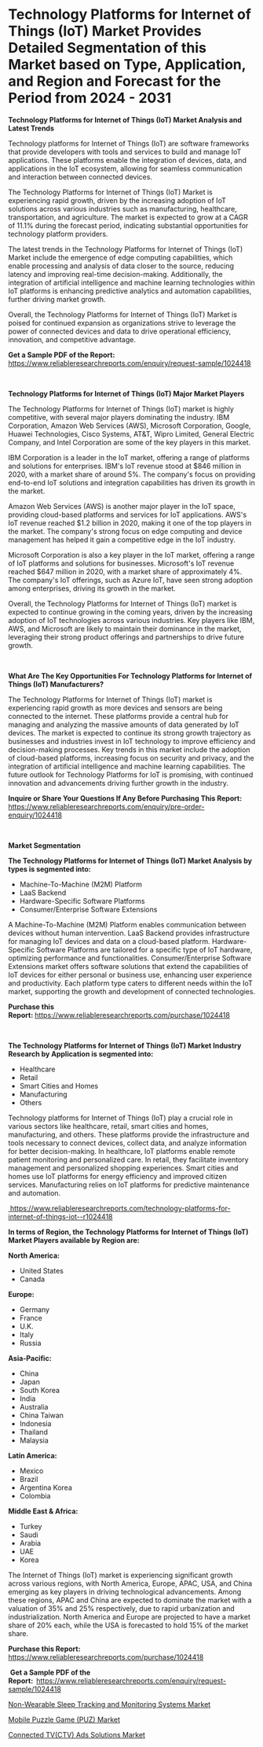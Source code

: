 <p><h1>Technology Platforms for Internet of Things (IoT) Market Provides Detailed Segmentation of this Market based on Type, Application, and Region and Forecast for the Period from 2024 - 2031</h1></p><p><strong>Technology Platforms for Internet of Things (IoT) Market Analysis and Latest Trends</strong></p>
<p><p>Technology platforms for Internet of Things (IoT) are software frameworks that provide developers with tools and services to build and manage IoT applications. These platforms enable the integration of devices, data, and applications in the IoT ecosystem, allowing for seamless communication and interaction between connected devices.</p><p>The Technology Platforms for Internet of Things (IoT) Market is experiencing rapid growth, driven by the increasing adoption of IoT solutions across various industries such as manufacturing, healthcare, transportation, and agriculture. The market is expected to grow at a CAGR of 11.1% during the forecast period, indicating substantial opportunities for technology platform providers.</p><p>The latest trends in the Technology Platforms for Internet of Things (IoT) Market include the emergence of edge computing capabilities, which enable processing and analysis of data closer to the source, reducing latency and improving real-time decision-making. Additionally, the integration of artificial intelligence and machine learning technologies within IoT platforms is enhancing predictive analytics and automation capabilities, further driving market growth.</p><p>Overall, the Technology Platforms for Internet of Things (IoT) Market is poised for continued expansion as organizations strive to leverage the power of connected devices and data to drive operational efficiency, innovation, and competitive advantage.</p></p>
<p><strong>Get a Sample PDF of the Report:&nbsp;</strong> <a href="https://www.reliableresearchreports.com/enquiry/request-sample/1024418">https://www.reliableresearchreports.com/enquiry/request-sample/1024418</a></p>
<p>&nbsp;</p>
<p><strong>Technology Platforms for Internet of Things (IoT) Major Market Players</strong></p>
<p><p>The Technology Platforms for Internet of Things (IoT) market is highly competitive, with several major players dominating the industry. IBM Corporation, Amazon Web Services (AWS), Microsoft Corporation, Google, Huawei Technologies, Cisco Systems, AT&T, Wipro Limited, General Electric Company, and Intel Corporation are some of the key players in this market.</p><p>IBM Corporation is a leader in the IoT market, offering a range of platforms and solutions for enterprises. IBM's IoT revenue stood at $846 million in 2020, with a market share of around 5%. The company's focus on providing end-to-end IoT solutions and integration capabilities has driven its growth in the market.</p><p>Amazon Web Services (AWS) is another major player in the IoT space, providing cloud-based platforms and services for IoT applications. AWS's IoT revenue reached $1.2 billion in 2020, making it one of the top players in the market. The company's strong focus on edge computing and device management has helped it gain a competitive edge in the IoT industry.</p><p>Microsoft Corporation is also a key player in the IoT market, offering a range of IoT platforms and solutions for businesses. Microsoft's IoT revenue reached $647 million in 2020, with a market share of approximately 4%. The company's IoT offerings, such as Azure IoT, have seen strong adoption among enterprises, driving its growth in the market.</p><p>Overall, the Technology Platforms for Internet of Things (IoT) market is expected to continue growing in the coming years, driven by the increasing adoption of IoT technologies across various industries. Key players like IBM, AWS, and Microsoft are likely to maintain their dominance in the market, leveraging their strong product offerings and partnerships to drive future growth.</p></p>
<p>&nbsp;</p>
<p><strong>What Are The Key Opportunities For Technology Platforms for Internet of Things (IoT) Manufacturers?</strong></p>
<p><p>The Technology Platforms for Internet of Things (IoT) market is experiencing rapid growth as more devices and sensors are being connected to the internet. These platforms provide a central hub for managing and analyzing the massive amounts of data generated by IoT devices. The market is expected to continue its strong growth trajectory as businesses and industries invest in IoT technology to improve efficiency and decision-making processes. Key trends in this market include the adoption of cloud-based platforms, increasing focus on security and privacy, and the integration of artificial intelligence and machine learning capabilities. The future outlook for Technology Platforms for IoT is promising, with continued innovation and advancements driving further growth in the industry.</p></p>
<p><strong>Inquire or Share Your Questions If Any Before Purchasing This Report:</strong> <a href="https://www.reliableresearchreports.com/enquiry/pre-order-enquiry/1024418">https://www.reliableresearchreports.com/enquiry/pre-order-enquiry/1024418</a></p>
<p>&nbsp;</p>
<p><strong>Market Segmentation</strong></p>
<p><strong>The Technology Platforms for Internet of Things (IoT) Market Analysis by types is segmented into:</strong></p>
<p><ul><li>Machine-To-Machine (M2M) Platform</li><li>LaaS Backend</li><li>Hardware-Specific Software Platforms</li><li>Consumer/Enterprise Software Extensions</li></ul></p>
<p><p>A Machine-To-Machine (M2M) Platform enables communication between devices without human intervention. LaaS Backend provides infrastructure for managing IoT devices and data on a cloud-based platform. Hardware-Specific Software Platforms are tailored for a specific type of IoT hardware, optimizing performance and functionalities. Consumer/Enterprise Software Extensions market offers software solutions that extend the capabilities of IoT devices for either personal or business use, enhancing user experience and productivity. Each platform type caters to different needs within the IoT market, supporting the growth and development of connected technologies.</p></p>
<p><strong>Purchase this Report:&nbsp;</strong><a href="https://www.reliableresearchreports.com/purchase/1024418">https://www.reliableresearchreports.com/purchase/1024418</a></p>
<p>&nbsp;</p>
<p><strong>The Technology Platforms for Internet of Things (IoT) Market Industry Research by Application is segmented into:</strong></p>
<p><ul><li>Healthcare</li><li>Retail</li><li>Smart Cities and Homes</li><li>Manufacturing</li><li>Others</li></ul></p>
<p><p>Technology platforms for Internet of Things (IoT) play a crucial role in various sectors like healthcare, retail, smart cities and homes, manufacturing, and others. These platforms provide the infrastructure and tools necessary to connect devices, collect data, and analyze information for better decision-making. In healthcare, IoT platforms enable remote patient monitoring and personalized care. In retail, they facilitate inventory management and personalized shopping experiences. Smart cities and homes use IoT platforms for energy efficiency and improved citizen services. Manufacturing relies on IoT platforms for predictive maintenance and automation.</p></p>
<p><a href="https://www.reliableresearchreports.com/technology-platforms-for-internet-of-things-iot--r1024418">&nbsp;https://www.reliableresearchreports.com/technology-platforms-for-internet-of-things-iot--r1024418</a></p>
<p><strong>In terms of Region, the Technology Platforms for Internet of Things (IoT) Market Players available by Region are:</strong></p>
<p>
    <p> <strong> North America: </strong>
        <ul>
            <li>United States</li>
            <li>Canada</li>
        </ul>
        </p> 
    <p> <strong> Europe: </strong>
        <ul>
            <li>Germany</li>
            <li>France</li>
            <li>U.K.</li>
            <li>Italy</li>
            <li>Russia</li>
        </ul>
        </p> 
    <p> <strong> Asia-Pacific: </strong>
        <ul>
            <li>China</li>
            <li>Japan</li>
            <li>South Korea</li>
            <li>India</li>
            <li>Australia</li>
            <li>China Taiwan</li>
            <li>Indonesia</li>
            <li>Thailand</li>
            <li>Malaysia</li>
        </ul>
        </p> 
    <p> <strong> Latin America: </strong>
        <ul>
            <li>Mexico</li>
            <li>Brazil</li>
            <li>Argentina Korea</li>
            <li>Colombia</li>
        </ul>
        </p> 
    <p> <strong> Middle East & Africa: </strong>
        <ul>
            <li>Turkey</li>
            <li>Saudi</li>
            <li>Arabia</li>
            <li>UAE</li>
            <li>Korea</li>
        </ul>
    </p>
    </p>
<p><p>The Internet of Things (IoT) market is experiencing significant growth across various regions, with North America, Europe, APAC, USA, and China emerging as key players in driving technological advancements. Among these regions, APAC and China are expected to dominate the market with a valuation of 35% and 25% respectively, due to rapid urbanization and industrialization. North America and Europe are projected to have a market share of 20% each, while the USA is forecasted to hold 15% of the market share.</p></p>
<p><strong>Purchase this Report: </strong><a href="https://www.reliableresearchreports.com/purchase/1024418">https://www.reliableresearchreports.com/purchase/1024418</a></p>
<p>&nbsp;<strong>Get a Sample PDF of the Report:&nbsp;&nbsp;</strong><a href="https://www.reliableresearchreports.com/enquiry/request-sample/1024418">https://www.reliableresearchreports.com/enquiry/request-sample/1024418</a></p>
<p><strong></strong></p>
<p><p><a href="https://github.com/vimar16th/Market-Research-Report-List-5/blob/main/non-wearable-sleep-tracking-and-monitoring-systems-market.md">Non-Wearable Sleep Tracking and Monitoring Systems Market</a></p><p><a href="https://github.com/luckyshygirl/Market-Research-Report-List-5/blob/main/mobile-puzzle-game-puz-market.md">Mobile Puzzle Game (PUZ) Market</a></p><p><a href="https://github.com/JameTravis/Market-Research-Report-List-6/blob/main/connected-tvctv-ads-solutions-market.md">Connected TV(CTV) Ads Solutions Market</a></p></p>